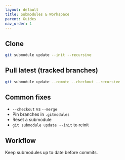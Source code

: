 ```yaml
---
layout: default
title: Submodules & Workspace
parent: Guides
nav_order: 1
---
```


## Clone
```sh
git submodule update --init --recursive
```

## Pull latest (tracked branches)
```sh
git submodule update --remote --checkout --recursive
```

## Common fixes
- `--checkout` vs `--merge`
- Pin branches in `.gitmodules`
- Reset a submodule
- `git submodule update --init` to reinit

## Workflow
Keep submodules up to date before commits.

